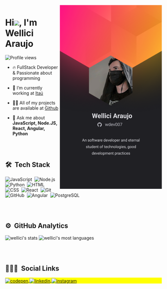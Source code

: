 <img align="right" height="590em" src="https://github.com/wdev007/wdev007/blob/main/profile.png?raw=true"/>
<h1 align="left">Hi<img src="https://raw.githubusercontent.com/kaueMarques/kaueMarques/master/hi.gif" width="30px">, I'm Wellici Araujo</h1>
<p align="left"> <img src="https://komarev.com/ghpvc/?username=wdev007&color=yellow" alt="Profile views" /> </p>

- 🔥 FullStack Developer & Passionate about programming 

- 🔭 I’m currently working at [Itaú](https://www.itau.com.br)

- 👨‍💻 All of my projects are available at [Github](https://github.com/wdev007)

- 💬 Ask me about **JavaScript, Node.JS, React, Angular, Python**


<br><br>

## 🛠 &nbsp;Tech Stack

![JavaScript](https://img.shields.io/badge/-JavaScript-05122A?style=flat&logo=javascript)&nbsp;
![Node.js](https://img.shields.io/badge/-Node.js-05122A?style=flat&logo=node.js)&nbsp;
![Python](https://img.shields.io/badge/-Python-05122A?style=flat&logo=python)&nbsp;
![HTML](https://img.shields.io/badge/-HTML-05122A?style=flat&logo=HTML5)&nbsp;
![CSS](https://img.shields.io/badge/-CSS-05122A?style=flat&logo=CSS3&logoColor=1572B6)&nbsp;
![React](https://img.shields.io/badge/-React-05122A?style=flat&logo=react)&nbsp;
![Git](https://img.shields.io/badge/-Git-05122A?style=flat&logo=git)&nbsp;
![GitHub](https://img.shields.io/badge/-GitHub-05122A?style=flat&logo=github)&nbsp;
![Angular](https://img.shields.io/badge/-Angular-05122A?style=flat&logo=angular&logoColor=c4332f)&nbsp;
![PostgreSQL](https://img.shields.io/badge/-PostgreSQL-05122A?style=flat&logo=postgresql)&nbsp;

<br><br>

## ⚙️ &nbsp;GitHub Analytics

<p align="left">
<img width="500em" src="https://github-readme-stats.vercel.app/api?username=wdev007&show_icons=true&theme=dracula&include_all_commits=true" alt="wellici's stats"/>
<img width="500em" src="https://github-readme-stats.vercel.app/api/top-langs/?username=wdev007&layout=compact&theme=dracula" alt="wellici's most languages"/>
</p>

<br><br>

## 👨🏽‍🦲 &nbsp;Social Links

<p align="left" style="background:yellow">
<a href="https://codepen.io/wdev007" target="_blank">
  <img align="center" src="https://img.shields.io/badge/-wellici-05122A?style=flat&logo=codepen" alt="codepen"/>
</a>
<a href="https://www.linkedin.com/in/wellici-araujo" target="_blank">
  <img align="center" src="https://img.shields.io/badge/-wellici-05122A?style=flat&logo=linkedin" alt="linkedin"/>
</a>
<a href="https://www.instagram.com/wellici_" target="_blank">
 <img align="center" src="https://img.shields.io/badge/-wellici-05122A?style=flat&logo=instagram" alt="instagram"/>
</a>
</p>


